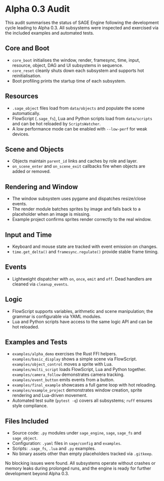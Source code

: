 # Alpha 0.3 Audit

This audit summarises the status of SAGE Engine following the development cycle leading to Alpha 0.3. All subsystems were inspected and exercised via the included examples and automated tests.

## Core and Boot
- `core_boot` initialises the window, render, framesync, time, input, resource, object, DAG and UI subsystems in sequence.
- `core_reset` cleanly shuts down each subsystem and supports hot reinitialisation.
- Boot profiling prints the startup time of each subsystem.

## Resources
- `.sage_object` files load from `data/objects` and populate the scene automatically.
- FlowScript (`.sage_fs`), Lua and Python scripts load from `data/scripts` and can be hot reloaded by `ScriptsWatcher`.
- A low performance mode can be enabled with `--low-perf` for weak devices.

## Scene and Objects
- Objects maintain `parent_id` links and caches by role and layer.
- `on_scene_enter` and `on_scene_exit` callbacks fire when objects are added or removed.

## Rendering and Window
- The window subsystem uses pygame and dispatches resize/close events.
- The render module batches sprites by image and falls back to a placeholder when an image is missing.
- Example project confirms sprites render correctly to the real window.

## Input and Time
- Keyboard and mouse state are tracked with event emission on changes.
- `time.get_delta()` and `framesync.regulate()` provide stable frame timing.

## Events
- Lightweight dispatcher with `on`, `once`, `emit` and `off`. Dead handlers are cleaned via `cleanup_events`.

## Logic
- FlowScript supports variables, arithmetic and scene manipulation; the grammar is configurable via YAML modules.
- Lua and Python scripts have access to the same logic API and can be hot reloaded.

## Examples and Tests
- `examples/alpha_demo` exercises the Rust FFI helpers.
`examples/basic_display` shows a simple scene via FlowScript.
`examples/object_control` moves a sprite with Lua.
`examples/multi_script` loads FlowScript, Lua and Python together.
`examples/camera_follow` demonstrates camera tracking.
`examples/event_button` emits events from a button.
- `examples/final_example` showcases a full game loop with hot reloading.
- `examples/example_project` demonstrates window creation, sprite rendering and Lua-driven movement.
- Automated test suite (`pytest -q`) covers all subsystems; `ruff` ensures style compliance.

## Files Included
- Source code: `.py` modules under `sage_engine`, `sage`, `sage_fs` and `sage_object`.
- Configuration: `.yaml` files in `sage/config` and `examples`.
- Scripts: `.sage_fs`, `.lua` and `.py` examples.
- No binary assets other than empty placeholders tracked via `.gitkeep`.

No blocking issues were found. All subsystems operate without crashes or memory leaks during prolonged runs, and the engine is ready for further development beyond Alpha 0.3.

